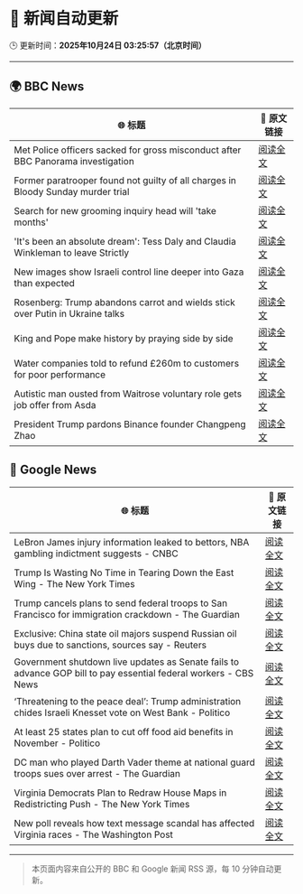 # 🧠 新闻自动更新

🕒 更新时间：**2025年10月24日 03:25:57（北京时间）**

---

## 🌍 BBC News

| 🌐 标题 | 🔗 原文链接 |
|--------|-------------|
| Met Police officers sacked for gross misconduct after BBC Panorama investigation | [阅读全文](https://www.bbc.com/news/articles/cy0kynx59v0o?at_medium=RSS&at_campaign=rss) |
| Former paratrooper found not guilty of all charges in Bloody Sunday murder trial | [阅读全文](https://www.bbc.com/news/articles/c993nlken18o?at_medium=RSS&at_campaign=rss) |
| Search for new grooming inquiry head will 'take months' | [阅读全文](https://www.bbc.com/news/articles/cvgwnqeq5z0o?at_medium=RSS&at_campaign=rss) |
| 'It's been an absolute dream': Tess Daly and Claudia Winkleman to leave Strictly | [阅读全文](https://www.bbc.com/news/articles/cz0x1lr7j92o?at_medium=RSS&at_campaign=rss) |
| New images show Israeli control line deeper into Gaza than expected | [阅读全文](https://www.bbc.com/news/articles/cx2y00g4x29o?at_medium=RSS&at_campaign=rss) |
| Rosenberg: Trump abandons carrot and wields stick over Putin in Ukraine talks | [阅读全文](https://www.bbc.com/news/articles/cnve5532v7yo?at_medium=RSS&at_campaign=rss) |
| King and Pope make history by praying side by side | [阅读全文](https://www.bbc.com/news/articles/cnve5mdze8yo?at_medium=RSS&at_campaign=rss) |
| Water companies told to refund £260m to customers for poor performance | [阅读全文](https://www.bbc.com/news/articles/cdjrymnx1e8o?at_medium=RSS&at_campaign=rss) |
| Autistic man ousted from Waitrose voluntary role gets job offer from Asda | [阅读全文](https://www.bbc.com/news/articles/c98n53dpzx6o?at_medium=RSS&at_campaign=rss) |
| President Trump pardons Binance founder Changpeng Zhao | [阅读全文](https://www.bbc.com/news/articles/cly1qrl9l1qo?at_medium=RSS&at_campaign=rss) |

## 📰 Google News

| 🌐 标题 | 🔗 原文链接 |
|--------|-------------|
| LeBron James injury information leaked to bettors, NBA gambling indictment suggests - CNBC | [阅读全文](https://news.google.com/rss/articles/CBMimAFBVV95cUxOeGxtMDJHQV90aEh2X1Jlal9ILU05SWpybG9wWG9nWTdpZ3VEc2tHcW9VdGNYUWVON1ZzZ1Z1c3RBQjh2OTdrZklNZ0JsU2VpaWdJSG1kQW0zSjVIU3FZdTJPUko3MU5BcFA1Q3R3dTMwcWhvb3gtQkR5MDdvRW1kRHJpVlY2T3JzaWIyX3NqNS1MVnlBNG04S9IBngFBVV95cUxOcjdpT3VwdDlvZnI4STQtN0VDOEdVM19RVEZYWEpzYWhqTk0tcjVhWVBUSXM0cFdYZ0ZnZVA5YmxmdUJkQTdtZ0k5b1JFMjIzcVhYZk9WMlh4M0pwSWRFeWZwRnM3dzFqQVZwUk5IejdKWlhscHExcDNmZE5EcVBQcUNZQ3JWZGZuYzVQOWJqQjZEcFhwY2l6VHVBSThUQQ?oc=5) |
| Trump Is Wasting No Time in Tearing Down the East Wing - The New York Times | [阅读全文](https://news.google.com/rss/articles/CBMilAFBVV95cUxOTnFzNm5sbWt4Rnd3dDhJaTVvNUdHS2hudE4xOUdZd2g5WTB4bHZ1dEZmNHpHa0lEZmJwNnN0a3IwYUU4NFRzNjI5bnRKRkVWbEV4eVBnUndZYUZvWEU0WUhSWTg4cEJEeW52WkVBTHBWZGRwRTV3UXp4SEFTWlJpRzh1dWQ0cGhrWWJmMzB4SFowaHhf?oc=5) |
| Trump cancels plans to send federal troops to San Francisco for immigration crackdown - The Guardian | [阅读全文](https://news.google.com/rss/articles/CBMilgFBVV95cUxQZDIwX202Sm1VWlk0RHc5T0tHeW9ySlJtX2t0Y2p5S0VRLTRFVzdNM0Q4aG1TYVB5SVZvNllKLS0wOGJrQ2pySUkyMDlpMkZtVFVwTC1wMWphRndjZElFZWh6QnpCbXZURDl2SGVCUzZybENTZmNrNmNUUFdPMVpWaGVqaW94bmg0OEI2NkgyeGR6QzlYNVE?oc=5) |
| Exclusive: China state oil majors suspend Russian oil buys due to sanctions, sources say - Reuters | [阅读全文](https://news.google.com/rss/articles/CBMiwwFBVV95cUxOekNaamlpYTg4Y2I0TFBFbWlpV2RvQ3FiRnRuOVRWRUozenRha1IwODZ0eGVXZ2JmZUtsT0RPV191ZVdTZ1BfdzFMd3BtVi1hcEtyT3JndXlVT1llNlVhZ1d6Yk9SOW5OM3k4aHBmTUxSTVNuR1djNDlveURDM0FyWGVTd2x3WXdCdmZQdnBiMmUyN0pkVmg1S0U0WFh2QzIxOXUzOTZHWkw4Z2lKWXVYQjdIVGlvMUpRSmpPRjRyWHNuRXc?oc=5) |
| Government shutdown live updates as Senate fails to advance GOP bill to pay essential federal workers - CBS News | [阅读全文](https://news.google.com/rss/articles/CBMimgFBVV95cUxQakk4T0s0Zm5iR2dqaUx5UnRLNnF3RWtrNWxJMEZEXzNTejZ3YnlGcDBGbnBNODFRZE12T0VKMUlJSUEyTTQ2RFNpRGFNcG41Wi11MUE4aEF1YmFYbVB6bDVBQkZ0Z2J0Y081WmRXbUdYUERfcHRhUzZzUFREVFBReGpuSkJjQmRXWm5TUzFVaF9fY1lvaFpVUHNB0gGfAUFVX3lxTE9uRGxuQXlXbmdyR2o1eWQ0bU1TYWRnQW9RT1d5TFpvWlN2NlpEUDBuMDFocEg4NlVLd0E1WGlfYzJoUUhLeFN4VTBMalpKcERCQ2xweDJFbmtCSXBzeXZLZ0RyMmtaNjd2c1E3V0dabHRiZ2RZd096Nmo4bzUzZnRyTFZVNW92LUl2YTFHMXJhUUF0eDNUMnRNYzlUY0Nfbw?oc=5) |
| ‘Threatening to the peace deal’: Trump administration chides Israeli Knesset vote on West Bank - Politico | [阅读全文](https://news.google.com/rss/articles/CBMihAFBVV95cUxPMkV4ZkRwTXFjUjVrRk9IRDA1YXE2ZFljVFVUcW9icXkxelh3cU5CZC0zLTh1UDBTRkVvWlNlMHhJSks0cnUzbmRoV2xXbXQ1QWc1YXNJbTVmRGk3SmNoTVU0em42R2xuWXJSSC14dDJiel96Q05oLVVaZFNUZ3hCNmxOb1M?oc=5) |
| At least 25 states plan to cut off food aid benefits in November - Politico | [阅读全文](https://news.google.com/rss/articles/CBMioAFBVV95cUxQTlgwazVteXpkY0hkVlZqemY5X041dVhGbGczVndwRkxzRWlRQ3VwNFNNX21lejRNNk41V1U0TzV1N2FQSzhyekUxZlcwU3hWRGdabzY4eWRJQ2RhQzllZmFTWG1PUmtVNGxTaU5tdDNCejVxdzBJTmxqelNjRFg0MjFvaXV4MGd1dGRuRDIzLW9nclNhRW5JQjJHWEIxNXYt?oc=5) |
| DC man who played Darth Vader theme at national guard troops sues over arrest - The Guardian | [阅读全文](https://news.google.com/rss/articles/CBMiqAFBVV95cUxPVk1uX2RxWDRtcDVYVDJuRlNRU3BqZVVSOU1DS3l1RTRTYVNLZG5HLTItQzZQTlQ2WEtYa0JPaGI3QnNiWmVUWldDS05NUVViM3lFSU9lSENfaHdlbjM0NTE0cm44NjEzZmRDT1dYVlVDSnh2cHJwQVlrTldIb0hINXRfc0ZBbzBocmFFaHlLV3hFdElLT256NWcxQXBCZGJVdkQtV1lGZDE?oc=5) |
| Virginia Democrats Plan to Redraw House Maps in Redistricting Push - The New York Times | [阅读全文](https://news.google.com/rss/articles/CBMiiAFBVV95cUxNZGdaQkFPMHh5YzFFb2NoaHQ3MmZOTEQzeXVoNDd5cGpPbkR3NjlNTE1pdlhQakxxY3BRUG9nT1VDTFNuYjFVLTY3LTVQYUxHMkhoMWw1OUkxU1Btd2V6ZWhIZm5ESWVHNFd6RWdISHczR1dEdzZlQWo3SDhzUURVNWZrNGdkR1Vi?oc=5) |
| New poll reveals how text message scandal has affected Virginia races - The Washington Post | [阅读全文](https://news.google.com/rss/articles/CBMiigFBVV95cUxOVzB4Y1c1ZlZTN1FMcV91NERBZ1ZGR0pkV3U4N0RTSkJVdEFJZmZoWmxKZml1WFB2MVFTU3BkdnVyMFZQNkNaTVFOYmg4NkFVUGdXYjR1LURLTmVaVlF5RXFHZjk1Snl3Sm1zSjdZZ2w3eHA0N1V2a3c1aEc1YTdHZEF3NFAtSXlKSmc?oc=5) |

---
> 本页面内容来自公开的 BBC 和 Google 新闻 RSS 源，每 10 分钟自动更新。